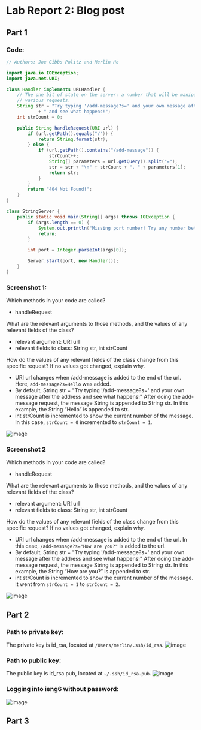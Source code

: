 # **Lab Report 2: Blog post**
## Part 1
### Code:

```java
// Authors: Joe Gibbs Politz and Merlin Ho

import java.io.IOException;
import java.net.URI;

class Handler implements URLHandler {
    // The one bit of state on the server: a number that will be manipulated by
    // various requests.
    String str = "Try typing '/add-message?s=' and your own message after the address"
            + " and see what happens!";
    int strCount = 0;

    public String handleRequest(URI url) {
        if (url.getPath().equals("/")) {
            return String.format(str);
        } else {
            if (url.getPath().contains("/add-message")) {
                strCount++;
                String[] parameters = url.getQuery().split("=");
                str = str + "\n" + strCount + ". " + parameters[1];
                return str;
            }
        }
        return "404 Not Found!";
    }
}

class StringServer {
    public static void main(String[] args) throws IOException {
        if (args.length == 0) {
            System.out.println("Missing port number! Try any number between 1024 to 49151");
            return;
        }

        int port = Integer.parseInt(args[0]);

        Server.start(port, new Handler());
    }
}
```

### Screenshot 1:

Which methods in your code are called?

- handleRequest

What are the relevant arguments to those methods, and the values of any relevant fields of the class?

- relevant argument: URI url
- relevant fields to class: String str, int strCount

How do the values of any relevant fields of the class change from this specific request? If no values got changed, explain why.

- URI url changes when /add-message is added to the end of the url. Here, `add-message?s=Hello` was added.
- By default, String str = "Try typing '/add-message?s=' and your own message after the address and see what happens!" After doing the add-message request, the message String is appended to String str. In this example, the String “Hello” is appended to str.
- int strCount is incremented to show the current number of the message. In this case, `strCount = 0` incremented to `strCount = 1`.

![image](https://media.discordapp.net/attachments/1165737971237011628/1165738113902071938/Screenshot_2023-10-21_at_15.png?ex=6547f138&is=65357c38&hm=17b23587ecf0ae1afb5f491d948efce1ae18afcaf01116f56ac1d3ee783998a8&=&width=1480&height=832)

### Screenshot 2

Which methods in your code are called?

- handleRequest

What are the relevant arguments to those methods, and the values of any relevant fields of the class?

- relevant argument: URI url
- relevant fields to class: String str, int strCount

How do the values of any relevant fields of the class change from this specific request? If no values got changed, explain why.

- URI url changes when /add-message is added to the end of the url. In this case, `/add-message?s="How are you?"` is added to the url.
- By default, String str = "Try typing '/add-message?s=' and your own message after the address and see what happens!" After doing the add-message request, the message String is appended to String str. In this example, the String “How are you?” is appended to str.
- int strCount is incremented to show the current number of the message. It went from `strCount = 1` to `strCount = 2`.

![image](https://media.discordapp.net/attachments/1165737971237011628/1165738146709901403/Screenshot_2023-10-21_at_15.png?ex=6547f140&is=65357c40&hm=484dcdd50ccab0af1358bcd928874db486f69ecc1b84c48471fdd09ba76e6f31&=&width=1480&height=832)

## Part 2

### Path to private key:
The private key is id_rsa, located at `/Users/merlin/.ssh/id_rsa`.
![image](https://media.discordapp.net/attachments/1165737971237011628/1165747403505283233/image.png?ex=6547f9df&is=653584df&hm=0348f77db64416917e5ab7cb7d9a837f945268c8e29c410330d602e865cb1929&=&width=1480&height=142)

### Path to public key:
The public key is id_rsa.pub, located at `~/.ssh/id_rsa.pub`.
![image](https://media.discordapp.net/attachments/1165737971237011628/1165747403505283233/image.png?ex=6547f9df&is=653584df&hm=0348f77db64416917e5ab7cb7d9a837f945268c8e29c410330d602e865cb1929&=&width=1480&height=142)

### Logging into ieng6 without password:

![image](https://media.discordapp.net/attachments/1165737971237011628/1165738215957872670/Untitled.png?ex=6547f151&is=65357c51&hm=afc0802aad10788c86e35bc44e4aa82dfb2f527681bad240e41f72cb02514230&=&width=1480&height=660)

## Part 3

